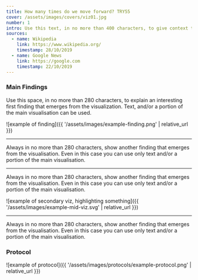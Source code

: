 ```yaml
---
title: How many times do we move forward? TRY55
cover: /assets/images/covers/viz01.jpg
number: 1
intro: Use this text, in no more than 400 characters, to give context to the research question. Sometimes it’s useful to start from a known claim (from news articles) about the topic. What is known about this subject and what do you aim to add with your research protocol?
sources:
  - name: Wikipedia
    link: https://www.wikipedia.org/
    timestamp: 28/10/2019
  - name: Google News
    link: https://google.com
    timestamp: 22/10/2019
---
```


### Main Findings
Use this space, in no more than 280 characters, to explain an interesting first finding that emerges from the visualization. Text, and/or a portion of the main visualisation can be used.


![example of finding]({{ '/assets/images/example-finding.png' | relative_url }})

***

Always in no more than 280 characters, show another finding that emerges from the visualisation. Even in this case you can use only text and/or a portion of the main visualisation.

***

Always in no more than 280 characters, show another finding that emerges from the visualisation. Even in this case you can use only text and/or a portion of the main visualisation.

![example of secondary viz, highlighting something]({{ '/assets/images/example-mid-viz.svg' | relative_url }})

***

Always in no more than 280 characters, show another finding that emerges from the visualisation. Even in this case you can use only text and/or a portion of the main visualisation.

### Protocol

![example of protocol]({{ '/assets/images/protocols/example-protocol.png' | relative_url }})
